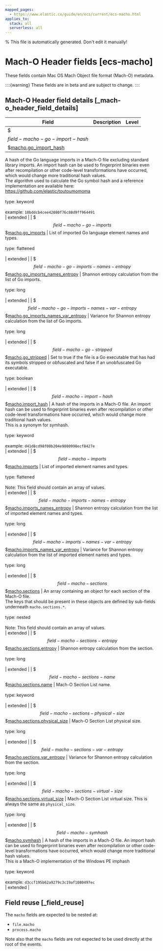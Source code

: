 ```yaml
---
mapped_pages:
  - https://www.elastic.co/guide/en/ecs/current/ecs-macho.html
applies_to:
  stack: all
  serverless: all
---
```

% This file is automatically generated. Don't edit it manually!

# Mach-O Header fields [ecs-macho]

These fields contain Mac OS Mach Object file format (Mach-O) metadata.

::::{warning}
These fields are in beta and are subject to change.
::::

## Mach-O Header field details [_mach-o_header_field_details]

| Field | Description | Level |
| --- | --- | --- |
| $$$field-macho-go-import-hash$$$[macho.go_import_hash](#field-macho-go-import-hash) |
A hash of the Go language imports in a Mach-O file excluding standard library imports. An import hash can be used to fingerprint binaries even after recompilation or other code-level transformations have occurred, which would change more traditional hash values.<br>The algorithm used to calculate the Go symbol hash and a reference implementation are available here: https://github.com/elastic/toutoumomoma<br><br>type: keyword<br><br>
example: `10bddcb4cee42080f76c88d9ff964491`<br> | extended |
| $$$field-macho-go-imports$$$[macho.go_imports](#field-macho-go-imports) |
List of imported Go language element names and types.<br><br>type: flattened<br><br>
 | extended |
| $$$field-macho-go-imports-names-entropy$$$[macho.go_imports_names_entropy](#field-macho-go-imports-names-entropy) |
Shannon entropy calculation from the list of Go imports.<br><br>type: long<br><br>
 | extended |
| $$$field-macho-go-imports-names-var-entropy$$$[macho.go_imports_names_var_entropy](#field-macho-go-imports-names-var-entropy) |
Variance for Shannon entropy calculation from the list of Go imports.<br><br>type: long<br><br>
 | extended |
| $$$field-macho-go-stripped$$$[macho.go_stripped](#field-macho-go-stripped) |
Set to true if the file is a Go executable that has had its symbols stripped or obfuscated and false if an unobfuscated Go executable.<br><br>type: boolean<br><br>
 | extended |
| $$$field-macho-import-hash$$$[macho.import_hash](#field-macho-import-hash) |
A hash of the imports in a Mach-O file. An import hash can be used to fingerprint binaries even after recompilation or other code-level transformations have occurred, which would change more traditional hash values.<br>This is a synonym for symhash.<br><br>type: keyword<br><br>
example: `d41d8cd98f00b204e9800998ecf8427e`<br> | extended |
| $$$field-macho-imports$$$[macho.imports](#field-macho-imports) |
List of imported element names and types.<br><br>type: flattened<br><br>
Note: This field should contain an array of values.<br>
 | extended |
| $$$field-macho-imports-names-entropy$$$[macho.imports_names_entropy](#field-macho-imports-names-entropy) |
Shannon entropy calculation from the list of imported element names and types.<br><br>type: long<br><br>
 | extended |
| $$$field-macho-imports-names-var-entropy$$$[macho.imports_names_var_entropy](#field-macho-imports-names-var-entropy) |
Variance for Shannon entropy calculation from the list of imported element names and types.<br><br>type: long<br><br>
 | extended |
| $$$field-macho-sections$$$[macho.sections](#field-macho-sections) |
An array containing an object for each section of the Mach-O file.<br>The keys that should be present in these objects are defined by sub-fields underneath `macho.sections.*`.<br><br>type: nested<br><br>
Note: This field should contain an array of values.<br>
 | extended |
| $$$field-macho-sections-entropy$$$[macho.sections.entropy](#field-macho-sections-entropy) |
Shannon entropy calculation from the section.<br><br>type: long<br><br>
 | extended |
| $$$field-macho-sections-name$$$[macho.sections.name](#field-macho-sections-name) |
Mach-O Section List name.<br><br>type: keyword<br><br>
 | extended |
| $$$field-macho-sections-physical-size$$$[macho.sections.physical_size](#field-macho-sections-physical-size) |
Mach-O Section List physical size.<br><br>type: long<br><br>
 | extended |
| $$$field-macho-sections-var-entropy$$$[macho.sections.var_entropy](#field-macho-sections-var-entropy) |
Variance for Shannon entropy calculation from the section.<br><br>type: long<br><br>
 | extended |
| $$$field-macho-sections-virtual-size$$$[macho.sections.virtual_size](#field-macho-sections-virtual-size) |
Mach-O Section List virtual size. This is always the same as `physical_size`.<br><br>type: long<br><br>
 | extended |
| $$$field-macho-symhash$$$[macho.symhash](#field-macho-symhash) |
A hash of the imports in a Mach-O file. An import hash can be used to fingerprint binaries even after recompilation or other code-level transformations have occurred, which would change more traditional hash values.<br>This is a Mach-O implementation of the Windows PE imphash<br><br>type: keyword<br><br>
example: `d3ccf195b62a9279c3c19af1080497ec`<br> | extended |

## Field reuse [_field_reuse]

The `macho` fields are expected to be nested at:

* `file.macho`
* `process.macho`

Note also that the `macho` fields are not expected to be used directly at the root of the events.
